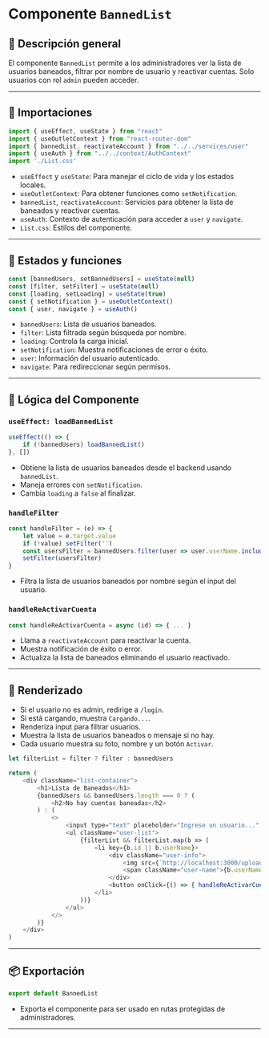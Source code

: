 
# Componente `BannedList`

## 📌 Descripción general

El componente `BannedList` permite a los administradores ver la lista de usuarios baneados, filtrar por nombre de usuario y reactivar cuentas. Solo usuarios con rol `admin` pueden acceder.

---

## 🧹 Importaciones

```js
import { useEffect, useState } from "react"
import { useOutletContext } from "react-router-dom"
import { bannedList, reactivateAccount } from "../../services/user"
import { useAuth } from "../../context/AuthContext"
import './List.css'
```
- `useEffect` y `useState`: Para manejar el ciclo de vida y los estados locales.
- `useOutletContext`: Para obtener funciones como `setNotification`.
- `bannedList`, `reactivateAccount`: Servicios para obtener la lista de baneados y reactivar cuentas.
- `useAuth`: Contexto de autenticación para acceder a `user` y `navigate`.
- `List.css`: Estilos del componente.

---

## 🧠 Estados y funciones

```js
const [bannedUsers, setBannedUsers] = useState(null)
const [filter, setFilter] = useState(null)
const [loading, setLoading] = useState(true)
const { setNotification } = useOutletContext()
const { user, navigate } = useAuth()
```
- `bannedUsers`: Lista de usuarios baneados.
- `filter`: Lista filtrada según búsqueda por nombre.
- `loading`: Controla la carga inicial.
- `setNotification`: Muestra notificaciones de error o éxito.
- `user`: Información del usuario autenticado.
- `navigate`: Para redireccionar según permisos.

---

## 🔄 Lógica del Componente

### `useEffect: loadBannedList`
```js
useEffect(() => {
    if (!bannedUsers) loadBannedList()
}, [])
```
- Obtiene la lista de usuarios baneados desde el backend usando `bannedList`.
- Maneja errores con `setNotification`.
- Cambia `loading` a `false` al finalizar.

### `handleFilter`
```js
const handleFilter = (e) => {
    let value = e.target.value
    if (!value) setFilter('')
    const usersFilter = bannedUsers.filter(user => user.userName.includes(value.trim().toLowerCase()))
    setFilter(usersFilter)
}
```
- Filtra la lista de usuarios baneados por nombre según el input del usuario.

### `handleReActivarCuenta`
```js
const handleReActivarCuenta = async (id) => { ... }
```
- Llama a `reactivateAccount` para reactivar la cuenta.
- Muestra notificación de éxito o error.
- Actualiza la lista de baneados eliminando el usuario reactivado.

---

## 🧱 Renderizado

- Si el usuario no es admin, redirige a `/login`.
- Si está cargando, muestra `Cargando...`.
- Renderiza input para filtrar usuarios.
- Muestra la lista de usuarios baneados o mensaje si no hay.
- Cada usuario muestra su foto, nombre y un botón `Activar`.

```js
let filterList = filter ? filter : bannedUsers

return (
    <div className="list-container">
        <h1>Lista de Baneados</h1>
        {bannedUsers && bannedUsers.length === 0 ? (
            <h2>No hay cuentas baneadas</h2>
        ) : (
            <>
                <input type="text" placeholder="Ingrese un usuario..." onChange={handleFilter} className="filter-input" />
                <ul className="user-list">
                    {filterList && filterList.map(b => (
                        <li key={b.id || b.userName}>
                            <div className="user-info">
                                <img src={`http://localhost:3000/uploads/${b.picture}`} alt="profile" />
                                <span className="user-name">{b.userName}</span>
                            </div>
                            <button onClick={() => { handleReActivarCuenta(b.id) }}>Activar</button>
                        </li>
                    ))}
                </ul>
            </>
        )}
    </div>
)
```

---

## 📦 Exportación

```js
export default BannedList
```
- Exporta el componente para ser usado en rutas protegidas de administradores.

---

